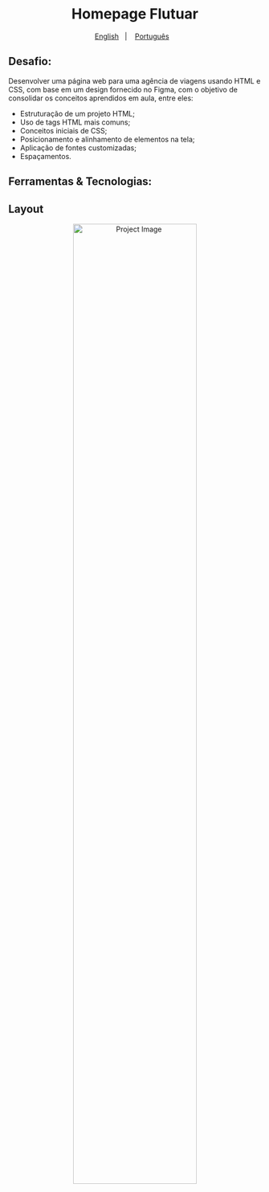 <h1 align="center"> Homepage Flutuar </h1>
<p align="center">
  <a href="README.en.md">English</a>&nbsp;&nbsp;&nbsp;|&nbsp;&nbsp;&nbsp;
  <a href="README.pt.md">Português</a>&nbsp;&nbsp;&nbsp;
</p>

<a id="desafio"></a>
## Desafio:
Desenvolver uma página web para uma agência de viagens usando HTML e CSS, com base em um design fornecido no Figma, 
com o objetivo de consolidar os conceitos aprendidos em aula, entre eles: 
- Estruturação de um projeto HTML;
- Uso de tags HTML mais comuns;
- Conceitos iniciais de CSS;
- Posicionamento e alinhamento de elementos na tela;
- Aplicação de fontes customizadas;
- Espaçamentos.

## Ferramentas & Tecnologias:

## Layout
<p align="center">
<img width="70%" src="https://i.imgur.com/yWRg5f4.png" alt="Project Image"/>
</p>
